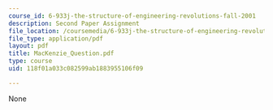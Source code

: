```yaml
---
course_id: 6-933j-the-structure-of-engineering-revolutions-fall-2001
description: Second Paper Assignment
file_location: /coursemedia/6-933j-the-structure-of-engineering-revolutions-fall-2001/118f01a033c082599ab1883955106f09_MacKenzie_Question.pdf
file_type: application/pdf
layout: pdf
title: MacKenzie_Question.pdf
type: course
uid: 118f01a033c082599ab1883955106f09

---
```

None